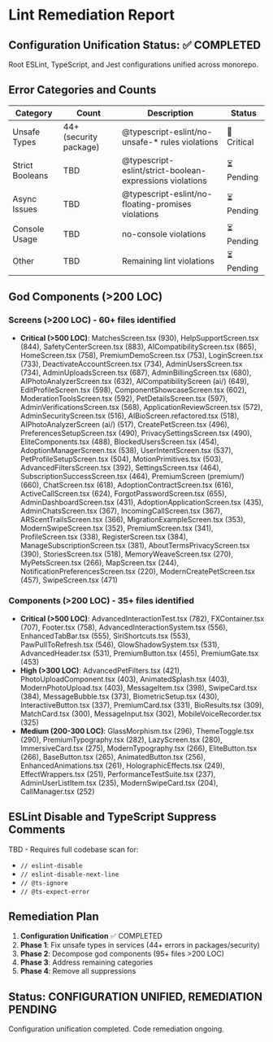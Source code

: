 # Lint Remediation Report

## Configuration Unification Status: ✅ COMPLETED

Root ESLint, TypeScript, and Jest configurations unified across monorepo.

## Error Categories and Counts

| Category | Count | Description | Status |
|----------|-------|-------------|--------|
| Unsafe Types | 44+ (security package) | @typescript-eslint/no-unsafe-* rules violations | 🔴 Critical |
| Strict Booleans | TBD | @typescript-eslint/strict-boolean-expressions violations | ⏳ Pending |
| Async Issues | TBD | @typescript-eslint/no-floating-promises violations | ⏳ Pending |
| Console Usage | TBD | no-console violations | ⏳ Pending |
| Other | TBD | Remaining lint violations | ⏳ Pending |

## God Components (>200 LOC)

### Screens (>200 LOC) - 60+ files identified
- **Critical (>500 LOC)**: MatchesScreen.tsx (930), HelpSupportScreen.tsx (844), SafetyCenterScreen.tsx (883), AICompatibilityScreen.tsx (865), HomeScreen.tsx (758), PremiumDemoScreen.tsx (753), LoginScreen.tsx (733), DeactivateAccountScreen.tsx (734), AdminUsersScreen.tsx (734), AdminUploadsScreen.tsx (687), AdminBillingScreen.tsx (680), AIPhotoAnalyzerScreen.tsx (632), AICompatibilityScreen (ai/) (649), EditProfileScreen.tsx (598), ComponentShowcaseScreen.tsx (602), ModerationToolsScreen.tsx (592), PetDetailsScreen.tsx (597), AdminVerificationsScreen.tsx (568), ApplicationReviewScreen.tsx (572), AdminSecurityScreen.tsx (516), AIBioScreen.refactored.tsx (518), AIPhotoAnalyzerScreen (ai/) (517), CreatePetScreen.tsx (496), PreferencesSetupScreen.tsx (490), PrivacySettingsScreen.tsx (490), EliteComponents.tsx (488), BlockedUsersScreen.tsx (454), AdoptionManagerScreen.tsx (538), UserIntentScreen.tsx (537), PetProfileSetupScreen.tsx (504), MotionPrimitives.tsx (503), AdvancedFiltersScreen.tsx (392), SettingsScreen.tsx (464), SubscriptionSuccessScreen.tsx (464), PremiumScreen (premium/) (660), ChatScreen.tsx (618), AdoptionContractScreen.tsx (616), ActiveCallScreen.tsx (624), ForgotPasswordScreen.tsx (655), AdminDashboardScreen.tsx (431), AdoptionApplicationScreen.tsx (435), AdminChatsScreen.tsx (367), IncomingCallScreen.tsx (367), ARScentTrailsScreen.tsx (366), MigrationExampleScreen.tsx (353), ModernSwipeScreen.tsx (352), PremiumScreen.tsx (341), ProfileScreen.tsx (338), RegisterScreen.tsx (384), ManageSubscriptionScreen.tsx (381), AboutTermsPrivacyScreen.tsx (390), StoriesScreen.tsx (518), MemoryWeaveScreen.tsx (270), MyPetsScreen.tsx (266), MapScreen.tsx (244), NotificationPreferencesScreen.tsx (220), ModernCreatePetScreen.tsx (457), SwipeScreen.tsx (471)

### Components (>200 LOC) - 35+ files identified
- **Critical (>500 LOC)**: AdvancedInteractionTest.tsx (782), FXContainer.tsx (707), Footer.tsx (758), AdvancedInteractionSystem.tsx (556), EnhancedTabBar.tsx (555), SiriShortcuts.tsx (553), PawPullToRefresh.tsx (546), GlowShadowSystem.tsx (531), AdvancedHeader.tsx (531), PremiumButton.tsx (455), PremiumGate.tsx (453)
- **High (>300 LOC)**: AdvancedPetFilters.tsx (421), PhotoUploadComponent.tsx (403), AnimatedSplash.tsx (403), ModernPhotoUpload.tsx (403), MessageItem.tsx (398), SwipeCard.tsx (384), MessageBubble.tsx (373), BiometricSetup.tsx (430), InteractiveButton.tsx (337), PremiumCard.tsx (331), BioResults.tsx (309), MatchCard.tsx (300), MessageInput.tsx (302), MobileVoiceRecorder.tsx (325)
- **Medium (200-300 LOC)**: GlassMorphism.tsx (296), ThemeToggle.tsx (290), PremiumTypography.tsx (282), LazyScreen.tsx (280), ImmersiveCard.tsx (275), ModernTypography.tsx (266), EliteButton.tsx (266), BaseButton.tsx (265), AnimatedButton.tsx (256), EnhancedAnimations.tsx (261), HolographicEffects.tsx (249), EffectWrappers.tsx (251), PerformanceTestSuite.tsx (237), AdminUserListItem.tsx (235), ModernSwipeCard.tsx (204), CallManager.tsx (252)

## ESLint Disable and TypeScript Suppress Comments

TBD - Requires full codebase scan for:
- `// eslint-disable`
- `// eslint-disable-next-line`
- `// @ts-ignore`
- `// @ts-expect-error`

## Remediation Plan

1. **Configuration Unification** ✅ COMPLETED
2. **Phase 1**: Fix unsafe types in services (44+ errors in packages/security)
3. **Phase 2**: Decompose god components (95+ files >200 LOC)
4. **Phase 3**: Address remaining categories
5. **Phase 4**: Remove all suppressions

## Status: CONFIGURATION UNIFIED, REMEDIATION PENDING

Configuration unification completed. Code remediation ongoing.